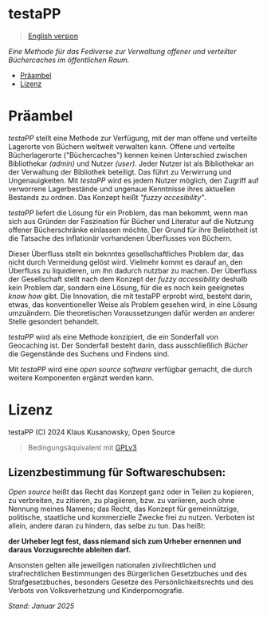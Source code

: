 testaPP
=======

> [English version](README_EN.md)

*Eine Methode für das Fediverse zur Verwaltung offener und verteilter Büchercaches im öffentlichen Raum.*


- [Präambel](#präambel)
- [Lizenz](#lizenz)


# Präambel

*testaPP* stellt eine Methode zur Verfügung, mit der man offene und verteilte Lagerorte von Büchern weltweit verwalten kann. Offene und verteilte Bücherlagerorte ("Büchercaches") kennen keinen Unterschied zwischen Bibliothekar *(admin)* und Nutzer *(user)*. Jeder Nutzer ist als Bibliothekar an der Verwaltung der Bibliothek beteiligt. Das führt zu Verwirrung und Ungenauigkeiten. Mit *testaPP* wird es jedem Nutzer möglich, den Zugriff auf verworrene Lagerbestände und ungenaue Kenntnisse ihres aktuellen Bestands zu ordnen. Das Konzept heißt *"fuzzy accesibility"*.

*testaPP* liefert die Lösung für ein Problem, das man bekommt, wenn man sich aus Gründen der Faszination für Bücher und Literatur auf die Nutzung offener Bücherschränke einlassen möchte. Der Grund für ihre Beliebtheit ist die Tatsache des inflationär vorhandenen Überflusses von Büchern.

Dieser Überfluss stellt ein beknntes gesellschaftliches Problem dar, das nicht durch Vermeidung gelöst wird. Vielmehr kommt es darauf an, den Überfluss zu liquidieren, um ihn dadurch nutzbar zu machen. Der Überfluss der Gesellschaft stellt nach dem Konzept der *fuzzy accessibility* deshalb kein Problem dar, sondern eine Lösung, für die es noch kein geeignetes *know how* gibt. Die Innovation, die mit testaPP erprobt wird, besteht darin, etwas, das konventioneller Weise als Problem gesehen wird, in eine Lösung umzuändern.
Die theoretischen Voraussetzungen dafür werden an anderer Stelle gesondert behandelt.

*testaPP* wird als eine Methode konzipiert, die ein Sonderfall von Geocaching ist. Der Sonderfall besteht darin, dass ausschließlich *Bücher* die Gegenstände des Suchens und Findens sind.

Mit *testaPP* wird eine *open source software* verfügbar gemacht, die durch weitere Komponenten ergänzt werden kann.



# Lizenz

testaPP (C) 2024 Klaus Kusanowsky, Open Source

> Bedingungsäquivalent mit [GPLv3](LICENSE)


## Lizenzbestimmung für Softwareschubsen:

*Open source* heißt das Recht das Konzept ganz oder in Teilen zu kopieren, zu verbreiten, zu zitieren, zu plagiieren, bzw. zu variieren, auch ohne Nennung meines Namens; das Recht, das Konzept für gemeinnützige, politische, staatliche und kommerzielle Zwecke frei zu nutzen. Verboten ist allein, andere daran zu hindern, das selbe zu tun. Das heißt: 

**der Urheber legt fest, dass niemand sich zum Urheber ernennen und daraus Vorzugsrechte ableiten darf.**

Ansonsten gelten alle jeweiligen nationalen zivilrechtlichen und strafrechtlichen Bestimmungen des Bürgerlichen Gesetzbuches und des Strafgesetzbuches, besonders Gesetze des Persönlichkeitsrechts und des Verbots von Volksverhetzung und Kinderpornografie.

*Stand: Januar 2025*	
